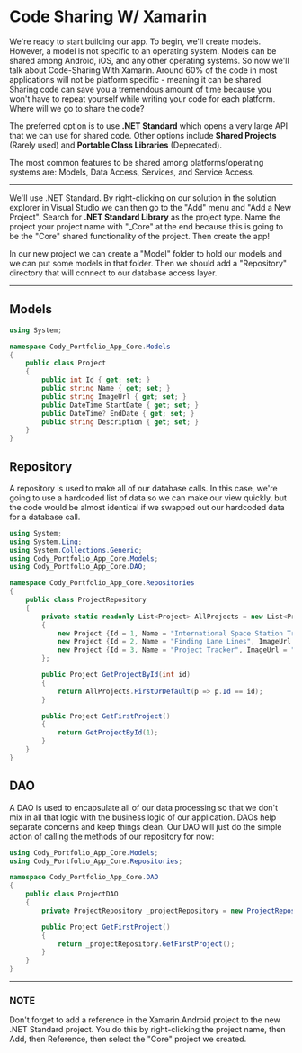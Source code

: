 # Code Sharing W/ Xamarin

We're ready to start building our app. To begin, we'll create models. However, a model is not specific to an operating system. Models can be shared among Android, iOS, and any other operating systems. So now we'll talk about Code-Sharing With Xamarin. Around 60% of the code in most applications will not be platform specific - meaning it can be shared. Sharing code can save you a tremendous amount of time because you won't have to repeat yourself while writing your code for each platform. Where will we go to share the code?

The preferred option is to use **.NET Standard** which opens a very large API that we can use for shared code. Other options include **Shared Projects** (Rarely used) and **Portable Class Libraries** (Deprecated).

The most common features to be shared among platforms/operating systems are: Models, Data Access, Services, and Service Access.

***

We'll use .NET Standard. By right-clicking on our solution in the solution explorer in Visual Studio we can then go to the "Add" menu and "Add a New Project". Search for **.NET Standard Library** as the project type. Name the project your project name with "_Core" at the end because this is going to be the "Core" shared functionality of the project. Then create the app!

In our new project we can create a "Model" folder to hold our models and we can put some models in that folder. Then we should add a "Repository" directory that will connect to our database access layer. 

***

## Models

```c#
using System;

namespace Cody_Portfolio_App_Core.Models
{
    public class Project
    {
        public int Id { get; set; }
        public string Name { get; set; }
        public string ImageUrl { get; set; }
        public DateTime StartDate { get; set; }
        public DateTime? EndDate { get; set; }
        public string Description { get; set; }
    }
}
```

## Repository

A repository is used to make all of our database calls. In this case, we're going to use a hardcoded list of data so we can make our view quickly, but the code would be almost identical if we swapped out our hardcoded data for a database call.

```c#
using System;
using System.Linq;
using System.Collections.Generic;
using Cody_Portfolio_App_Core.Models;
using Cody_Portfolio_App_Core.DAO;

namespace Cody_Portfolio_App_Core.Repositories
{
    public class ProjectRepository
    {
        private static readonly List<Project> AllProjects = new List<Project>()
        {
            new Project {Id = 1, Name = "International Space Station Tracker", ImageUrl = "https://raw.githubusercontent.com/CodyNicholson/ISS_Tracking_Project/master/flask_app/static/img/srcimg.jpg", StartDate = new DateTime(2020, 9, 1), EndDate = null, Description = "tracking the space station" },
            new Project {Id = 2, Name = "Finding Lane Lines", ImageUrl = "https://raw.githubusercontent.com/CodyNicholson/ISS_Tracking_Project/master/flask_app/static/img/srcimg.jpg", StartDate = new DateTime(2016, 11, 1), EndDate = new DateTime(2017, 1, 1), Description = "software to help self driving cars find the lane lines" },
            new Project {Id = 3, Name = "Project Tracker", ImageUrl = "https://raw.githubusercontent.com/CodyNicholson/ISS_Tracking_Project/master/flask_app/static/img/srcimg.jpg", StartDate = new DateTime(2020, 9, 1), EndDate = null, Description = "A tracker for all my personal projects" }
        };

        public Project GetProjectById(int id)
        {
            return AllProjects.FirstOrDefault(p => p.Id == id);
        }

        public Project GetFirstProject()
        {
            return GetProjectById(1);
        }
    }
}
```

## DAO

A DAO is used to encapsulate all of our data processing so that we don't mix in all that logic with the business logic of our application. DAOs help separate concerns and keep things clean. Our DAO will just do the simple action of calling the methods of our repository for now:

```c#
using Cody_Portfolio_App_Core.Models;
using Cody_Portfolio_App_Core.Repositories;

namespace Cody_Portfolio_App_Core.DAO
{
    public class ProjectDAO
    {
        private ProjectRepository _projectRepository = new ProjectRepository();

        public Project GetFirstProject()
        {
            return _projectRepository.GetFirstProject();
        }
    }
}
```

***

### NOTE

Don't forget to add a reference in the Xamarin.Android project to the new .NET Standard project. You do this by right-clicking the project name, then Add, then Reference, then select the "Core" project we created.

